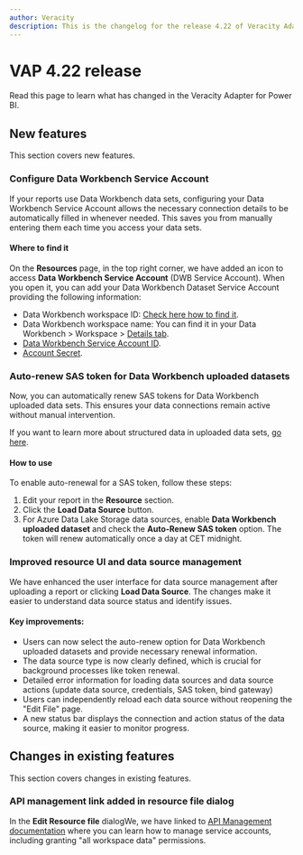 ```yaml
---
author: Veracity
description: This is the changelog for the release 4.22 of Veracity Adapter for Power BI (VAP).
---
```


# VAP 4.22 release
Read this page to learn what has changed in the Veracity Adapter for Power BI.

## New features
This section covers new features.

### Configure Data Workbench Service Account
If your reports use Data Workbench data sets, configuring your Data Workbench Service Account allows the necessary connection details to be automatically filled in whenever needed. This saves you from manually entering them each time you access your data sets.

#### Where to find it
On the **Resources** page, in the top right corner, we have added an icon to access **Data Workbench Service Account** (DWB Service Account). 
When you open it, you can add your Data Workbench Dataset Service Account providing the following information:
- Data Workbench workspace ID: [Check here how to find it](https://developer.veracity.com/docs/section/dataworkbench/apiendpoints#workspace-id).
- Data Workbench workspace name: You can find it in your Data Workbench > Workspace > [Details tab](https://developer.veracity.com/docs/section/dataworkbench/workspace#details).
- [Data Workbench Service Account ID](../../dataworkbench/apimanagement.md).
- [Account Secret](../../dataworkbench/apimanagement.md).

### Auto-renew SAS token for Data Workbench uploaded datasets
Now, you can automatically renew SAS tokens for Data Workbench uploaded data sets. This ensures your data connections remain active without manual intervention.

If you want to learn more about structured data in uploaded data sets, [go here](../../dataplatform/concepts/structdata.md).

#### How to use
To enable auto-renewal for a SAS token, follow these steps:
1. Edit your report in the **Resource** section.
2. Click the **Load Data Source** button.
3. For Azure Data Lake Storage data sources, enable **Data Workbench uploaded dataset** and check the **Auto-Renew SAS token** option. 
The token will renew automatically once a day at CET midnight.

### Improved resource UI and data source management
We have enhanced the user interface for data source management after uploading a report or clicking **Load Data Source**. The changes make it easier to understand data source status and identify issues.

#### Key improvements:
- Users can now select the auto-renew option for Data Workbench uploaded datasets and provide necessary renewal information.
- The data source type is now clearly defined, which is crucial for background processes like token renewal.
- Detailed error information for loading data sources and data source actions (update data source, credentials, SAS token, bind gateway)
- Users can independently reload each data source without reopening the "Edit File" page.
- A new status bar displays the connection and action status of the data source, making it easier to monitor progress.

## Changes in existing features
This section covers changes in existing features.

### API management link added in resource file dialog
In the **Edit Resource file** dialogWe, we have linked to [API Management documentation](../../dataworkbench/apimanagement.md) where you can learn how to manage service accounts, including granting "all workspace data" permissions.